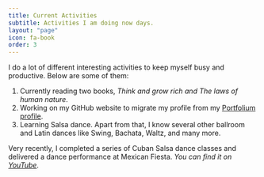 ```yaml
---
title: Current Activities
subtitle: Activities I am doing now days.
layout: "page"
icon: fa-book
order: 3
---
```


I do a lot of different interesting activities to keep myself busy and productive. Below are some of them:

1. Currently reading two books, *Think and grow rich and The laws of human nature*.
2. Working on my GitHub website to migrate my profile from my [Portfolium profile](https://portfolium.com/mauliknshah).
3. Learning Salsa dance. Apart from that, I know several other ballroom and Latin dances like Swing, Bachata, Waltz, and many more.

Very recently, I completed a series of Cuban Salsa dance classes and delivered a dance performance at Mexican Fiesta.
*You can find it on [YouTube](https://www.youtube.com/watch?v=Y0uKxRHALRg&list=PLxdNl-cjvu2irupPTrmpmOiVo-HeKsBxM)*.
